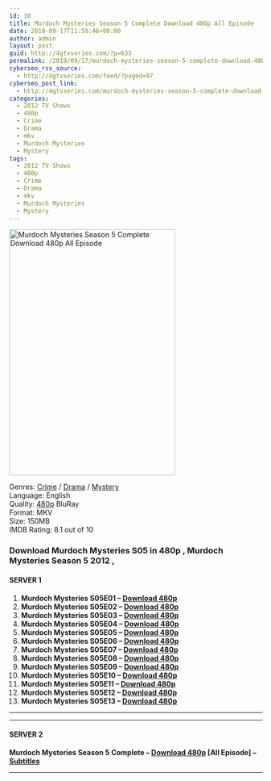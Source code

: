 ```yaml
---
id: 10
title: Murdoch Mysteries Season 5 Complete Download 480p All Episode
date: 2019-09-17T11:59:46+00:00
author: admin
layout: post
guid: http://4gtvseries.com/?p=633
permalink: /2019/09/17/murdoch-mysteries-season-5-complete-download-480p-all-episode/
cyberseo_rss_source:
  - http://4gtvseries.com/feed/?paged=97
cyberseo_post_link:
  - http://4gtvseries.com/murdoch-mysteries-season-5-complete-download-480p-all-episode/
categories:
  - 2012 TV Shows
  - 480p
  - Crime
  - Drama
  - mkv
  - Murdoch Mysteries
  - Mystery
tags:
  - 2012 TV Shows
  - 480p
  - Crime
  - Drama
  - mkv
  - Murdoch Mysteries
  - Mystery
---
```

<img loading="lazy" class="aligncenter" src="https://2.bp.blogspot.com/-8UCrUSqG-JE/XYC6XcH6ixI/AAAAAAAAAAQ/W5weiPX7p70t-KYWnqTAOtA2Ai1vAMUiQCK4BGAYYCw/s1600/Murdoch%2BMysteries%2BSeason%2B1-5.jpg" alt="Murdoch Mysteries Season 5 Complete Download 480p All Episode" width="330" height="488" />

Genres: <a href="http://4gtvseries.com/tag/crime/" data-wpel-link="internal">Crime</a> /&nbsp;<a href="http://4gtvseries.com/tag/drama/" data-wpel-link="internal">Drama</a> / <a href="http://4gtvseries.com/tag/mystery/" data-wpel-link="internal">Mystery</a>  
Language: English  
Quality:&nbsp;<a href="http://4gtvseries.com/tag/480p/" data-wpel-link="internal">480p</a> BluRay  
Format: MKV  
Size: 150MB  
IMDB Rating: 8.1 out of 10

### **Download Murdoch Mysteries S05 in 480p , Murdoch Mysteries Season 5 2012 ,&nbsp;**

#### <span><strong>SERVER 1</strong></span>

  1. **Murdoch Mysteries S05E01 – <a href="http://slink.dl480p.xyz/jsc8" data-wpel-link="external" target="_blank" rel="nofollow external noopener noreferrer" class="wpel-icon-left"><i class="wpel-icon fa fa-download" aria-hidden="true"></i>Download 480p</a>**
  2. **Murdoch Mysteries S05E02 – <a href="http://slink.dl480p.xyz/fIYUsBFf" data-wpel-link="external" target="_blank" rel="nofollow external noopener noreferrer" class="wpel-icon-left"><i class="wpel-icon fa fa-download" aria-hidden="true"></i>Download 480p</a>**
  3. **Murdoch Mysteries S05E03 – <a href="http://slink.dl480p.xyz/Q9ojvq" data-wpel-link="external" target="_blank" rel="nofollow external noopener noreferrer" class="wpel-icon-left"><i class="wpel-icon fa fa-download" aria-hidden="true"></i>Download 480p</a>**
  4. **Murdoch Mysteries S05E04 – <a href="http://slink.dl480p.xyz/uWxu8" data-wpel-link="external" target="_blank" rel="nofollow external noopener noreferrer" class="wpel-icon-left"><i class="wpel-icon fa fa-download" aria-hidden="true"></i>Download 480p</a>**
  5. **Murdoch Mysteries S05E05 – <a href="http://slink.dl480p.xyz/YQUZ" data-wpel-link="external" target="_blank" rel="nofollow external noopener noreferrer" class="wpel-icon-left"><i class="wpel-icon fa fa-download" aria-hidden="true"></i>Download 480p</a>**
  6. **Murdoch Mysteries S05E06 – <a href="http://slink.dl480p.xyz/tMV1omOU" data-wpel-link="external" target="_blank" rel="nofollow external noopener noreferrer" class="wpel-icon-left"><i class="wpel-icon fa fa-download" aria-hidden="true"></i>Download 480p</a>**
  7. **Murdoch Mysteries S05E07 – <a href="http://slink.dl480p.xyz/IPct55H" data-wpel-link="external" target="_blank" rel="nofollow external noopener noreferrer" class="wpel-icon-left"><i class="wpel-icon fa fa-download" aria-hidden="true"></i>Download 480p</a>**
  8. **Murdoch Mysteries S05E08 – <a href="http://slink.dl480p.xyz/iabJt" data-wpel-link="external" target="_blank" rel="nofollow external noopener noreferrer" class="wpel-icon-left"><i class="wpel-icon fa fa-download" aria-hidden="true"></i>Download 480p</a>**
  9. **Murdoch Mysteries S05E09 – <a href="http://slink.dl480p.xyz/GlI3fM60" data-wpel-link="external" target="_blank" rel="nofollow external noopener noreferrer" class="wpel-icon-left"><i class="wpel-icon fa fa-download" aria-hidden="true"></i>Download 480p</a>**
 10. **Murdoch Mysteries S05E10 – <a href="http://slink.dl480p.xyz/mg2J7Qr" data-wpel-link="external" target="_blank" rel="nofollow external noopener noreferrer" class="wpel-icon-left"><i class="wpel-icon fa fa-download" aria-hidden="true"></i>Download 480p</a>**
 11. **Murdoch Mysteries S05E11 – <a href="http://slink.dl480p.xyz/alv0GrYt" data-wpel-link="external" target="_blank" rel="nofollow external noopener noreferrer" class="wpel-icon-left"><i class="wpel-icon fa fa-download" aria-hidden="true"></i>Download 480p</a>**
 12. **Murdoch Mysteries S05E12 – <a href="http://slink.dl480p.xyz/uTg8Cj" data-wpel-link="external" target="_blank" rel="nofollow external noopener noreferrer" class="wpel-icon-left"><i class="wpel-icon fa fa-download" aria-hidden="true"></i>Download 480p</a>**
 13. **Murdoch Mysteries S05E13 – <a href="http://slink.dl480p.xyz/9XKYWx" data-wpel-link="external" target="_blank" rel="nofollow external noopener noreferrer" class="wpel-icon-left"><i class="wpel-icon fa fa-download" aria-hidden="true"></i>Download 480p</a>**

* * *

* * *

#### <span><strong>SERVER 2</strong></span>

**Murdoch Mysteries Season 5 Complete – <a href="http://dl480p.xyz/445/" data-wpel-link="external" target="_blank" rel="nofollow external noopener noreferrer" class="wpel-icon-left"><i class="wpel-icon fa fa-download" aria-hidden="true"></i>Download 480p</a> [All Episode] – <a href="https://subscene.com/subtitles/murdoch-mysteries-season-five" data-wpel-link="external" target="_blank" rel="nofollow external noopener noreferrer" class="wpel-icon-left"><i class="wpel-icon fa fa-download" aria-hidden="true"></i>Subtitles</a>**

* * *

<div align="center">
</div>